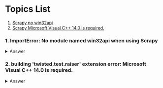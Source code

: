 # Topics List
1. [Scrapy no win32api](#list_01)
2. [Scrapy  Microsoft Visual C++ 14.0 is required.](#list_02)

### 1. ImportError: No module named win32api when using Scrapy <a name='list_01'></a>

<details><summary>Answer</summary>
<p>

try install pypiwin32

for example `pip install pypiwin32`

</p>
</details>


### 2. building 'twisted.test.raiser' extension error: Microsoft Visual C++ 14.0 is required. <a name='list_02'></a>

<details><summary>Answer</summary>
<p>

Full error message directs you to 'Get it with "Microsoft Visual C++ Build Tools": http://landinghub.visualstudio.com/visual-cpp-build-tools'.

The website for the downloads is already out of date. The newwebsite should be [build-tools-for-visual-studio](
https://visualstudio.microsoft.com/downloads/#build-tools-for-visual-studio-2017). And you have to select **Build Tools for Visual Studio 2019**
under the title **Tools for Visual Studio 2019** instead of *Microsoft Visual C++ Redistributable for Visual Studio 2019*.

</p>
</details>
